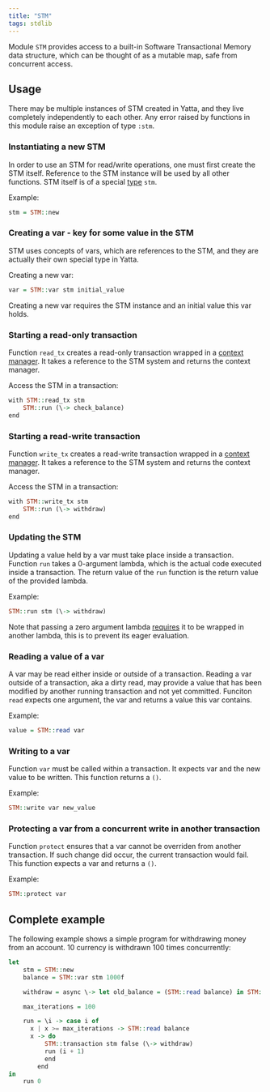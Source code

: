 ```yaml
---
title: "STM"
tags: stdlib
---
```


Module `STM` provides access to a built-in Software Transactional Memory data structure, which can be thought of as a mutable map, safe from concurrent access.

## Usage
There may be multiple instances of STM created in Yatta, and they live completely independently to each other. Any error raised by functions in this module raise an exception of type `:stm`.

### Instantiating a new STM
In order to use an STM for read/write operations, one must first create the STM itself. Reference to the STM instance will be used by all other functions. STM itself is of a special [type](/docs/data-types.md) `stm`.

Example:
```haskell
stm = STM::new
```

### Creating a var - key for some value in the STM
STM uses concepts of vars, which are references to the STM, and they are actually their own special type in Yatta.

Creating a new var:
```haskell
var = STM::var stm initial_value
```

Creating a new var requires the STM instance and an initial value this var holds.

### Starting a read-only transaction
Function `read_tx` creates a read-only transaction wrapped in a [context manager](/docs/resource-management.md#context-managers). It takes a reference to the STM system and returns the context manager.

Access the STM in a transaction:
```haskell
with STM::read_tx stm
    STM::run (\-> check_balance)
end
```

### Starting a read-write transaction
Function `write_tx` creates a read-write transaction wrapped in a [context manager](/docs/resource-management.md#context-managers). It takes a reference to the STM system and returns the context manager.

Access the STM in a transaction:
```haskell
with STM::write_tx stm
    STM::run (\-> withdraw)
end
```

### Updating the STM
Updating a value held by a var must take place inside a transaction. Function `run` takes a 0-argument lambda, which is the actual code executed inside a transaction. The return value of the `run` function is the return value of the provided lambda.

Example:
```haskell
STM::run stm (\-> withdraw)
```

Note that passing a zero argument lambda [requires](/docs/syntax.md#anonymous-functions-aka-lambdas) it to be wrapped in another lambda, this is to prevent its eager evaluation.

### Reading a value of a var
A var may be read either inside or outside of a transaction. Reading a var outside of a transaction, aka a dirty read, may provide a value that has been modified by another running transaction and not yet committed. Funciton `read` expects one argument, the var and returns a value this var contains.

Example:
```haskell
value = STM::read var
```

### Writing to a var
Function `var` must be called within a transaction. It expects var and the new value to be written. This function returns a `()`.

Example:
```haskell
STM::write var new_value
```

### Protecting a var from a concurrent write in another transaction
Function `protect` ensures that a var cannot be overriden from another transaction. If such change did occur, the current transaction would fail. This function expects a var and returns a `()`.

Example:
```haskell
STM::protect var
```

## Complete example
The following example shows a simple program for withdrawing money from an account. 10 currency is withdrawn 100 times concurrently:

```haskell
let
    stm = STM::new
    balance = STM::var stm 1000f

    withdraw = async \-> let old_balance = (STM::read balance) in STM::write balance (old_balance - 10f)

    max_iterations = 100

    run = \i -> case i of
      x | x >= max_iterations -> STM::read balance
      x -> do
          STM::transaction stm false (\-> withdraw)
          run (i + 1)
          end
        end
in
    run 0
```
